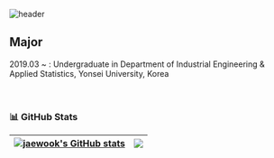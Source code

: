 ![header](https://capsule-render.vercel.app/api?type=waving&color=b3e5e6&height=300&section=header&text=Jaewook%20Shin&fontSize=90&fontColor=042626)

## Major
2019.03 ~ : Undergraduate in Department of Industrial Engineering & Applied Statistics, Yonsei University, Korea
<br/>
<br/>
<br/>

### 📊 GitHub Stats

| <a href="https://github.com/jwshin0908/github-readme-stats"><img align="center" src="https://github-readme-stats.vercel.app/api?username=jwshin0908&theme=algolia&show_icons=true" alt="jaewook's GitHub stats" /></a> | <a href="https://solved.ac/jwshin0908/"><img align="center" src="http://mazassumnida.wtf/api/v2/generate_badge?boj=jwshin0908" /></a> |
| ------------- | ------------- |
